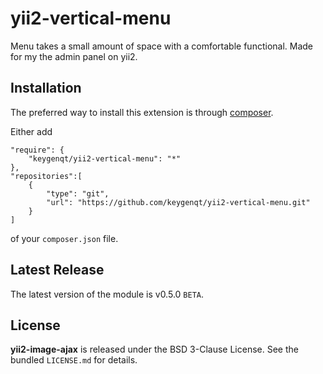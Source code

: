yii2-vertical-menu
===================

Menu takes a small amount of space with a comfortable functional. Made for my the admin panel on yii2.

## Installation

The preferred way to install this extension is through [composer](http://getcomposer.org/download/).

Either add

```
"require": {
    "keygenqt/yii2-vertical-menu": "*"
},
"repositories":[
    {
        "type": "git",
        "url": "https://github.com/keygenqt/yii2-vertical-menu.git"
    }
]
```

of your `composer.json` file.

## Latest Release

The latest version of the module is v0.5.0 `BETA`.

## License

**yii2-image-ajax** is released under the BSD 3-Clause License. See the bundled `LICENSE.md` for details.


